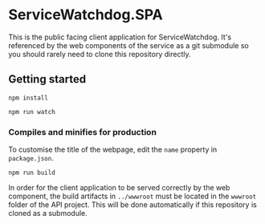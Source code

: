 # ServiceWatchdog.SPA

This is the public facing client application for ServiceWatchdog. It's referenced by the web components of the service as a git submodule so you should rarely need to clone this repository directly.

## Getting started

```
npm install

npm run watch
```

### Compiles and minifies for production

To customise the title of the webpage, edit the `name` property in `package.json`.

```
npm run build
```

In order for the client application to be served correctly by the web component, the build artifacts in `../wwwroot` must be located in the `wwwroot` folder of the API project. This will be done automatically if this repository is cloned as a submodule.
